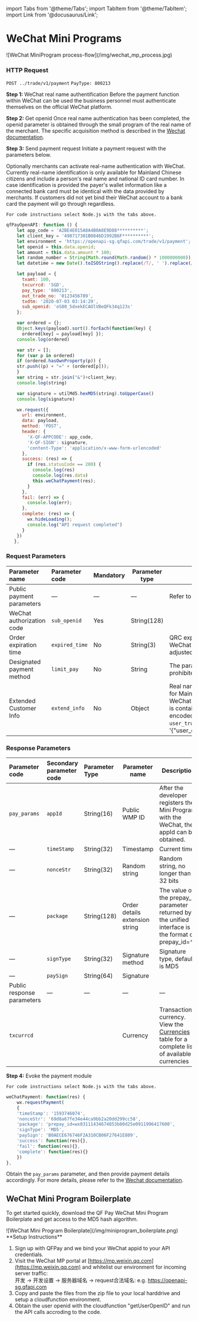 import Tabs from '@theme/Tabs';
import TabItem from '@theme/TabItem';
import Link from '@docusaurus/Link';

# WeChat Mini Programs

<Link href="https://sdk.qfapi.com/images/wechat_mp_process.jpg" target="_blank">![WeChat MiniProgram process-flow](/img/wechat_mp_process.jpg)</Link>

### HTTP Request

`POST ../trade/v1/payment` `PayType: 800213`

**Step 1:** WeChat real name authentification
Before the payment function within WeChat can be used the business personnel must authenticate themselves on the official WeChat platform.

**Step 2:** Get openid
Once real name authentication has been completed, the openid parameter is obtained through the small program of the real name of the merchant. The specific acquisition method is described in the [Wechat documentation](https://developers.weixin.qq.com/miniprogram/dev/api-backend/open-api/login/auth.code2Session.html).

**Step 3:** Send payment request
Initiate a payment request with the parameters below.

Optionally merchants can activate real-name authentication with WeChat. Currently real-name identification is only available for Mainland Chinese citizens and include a person's real name and national ID card number. In case identification is provided the payer's wallet information like a connected bank card must be identical with the data provided by merchants. If customers did not yet bind their WeChat account to a bank card the payment will go through regardless.

```plaintext
For code instructions select Node.js with the tabs above.
```

```javascript
qfPayOpenAPI: function () {
    let app_code = 'A2BE4E015A8A4B0A8E9D88**********';
    let client_key = '498717301B0846D1992B6F**********';
    let environment = 'https://openapi-sg.qfapi.com/trade/v1/payment';
    let openid = this.data.openid;
    let amount = this.data.amount * 100;
    let random_number = String(Math.round(Math.random() * 1000000000));
    let datetime = new Date().toISOString().replace(/T/, ' ').replace(/\..+/, '');

    let payload = {
      txamt: 100,
      txcurrcd: 'SGD',
      pay_type: '800213',
      out_trade_no: '0123456789',
      txdtm: '2020-07-03 03:14:29',
      sub_openid: 'oS80_5dxekECAOlVBeQFk34q123s'
    };

    var ordered = {};
    Object.keys(payload).sort().forEach(function(key) {
      ordered[key] = payload[key] });
    console.log(ordered)

    var str = [];
    for (var p in ordered)
    if (ordered.hasOwnProperty(p)) {
    str.push((p) + "=" + (ordered[p]));
    }
    var string = str.join("&")+client_key;
    console.log(string)

    var signature = utilMd5.hexMD5(string).toUpperCase()
    console.log(signature)

    wx.request({
      url: environment,
      data: payload,
      method: 'POST',
      header: {
        'X-QF-APPCODE': app_code,
        'X-QF-SIGN': signature,
        'content-Type': 'application/x-www-form-urlencoded'
      },
      success: (res) => {
        if (res.statusCode == 200) {
          console.log(res)
          console.log(res.data)
          this.weChatPayment(res);
        }
      },
      fail: (err) => {
        console.log(err);
      },
      complete: (res) => {
        wx.hideLoading();
        console.log("API request completed")
      }
    })
   },
```

### Request Parameters 

|Parameter name| Parameter code| Mandatory| Parameter type|Description|
|:----    |:---|:----- |-----   |----   |
|Public payment parameters | — | — |— |Refer to the public payment API documentation|
|WeChat authorization code   |`sub_openid`|Yes |String(128)   |   |
Order expiration time | `expired_time` | No | String(3)  | QRC expiration time in unit minutes. The default QRC expiration time for WeChat Mini Programs is 30 minutes. The parameter can manually be adjusted to a minimum of 5 minutes, and up to a maximum of 120 minutes.
|Designated payment method   |`limit_pay`|No |String    |The parameter value is specified as `no_credit`, and credit card payment is prohibited. This setting is only valid for mainland China.  |
|Extended Customer Info | `extend_info` | No | Object | Real name customer identification. This parameter is currently only available for Mainland Chinese citizens and needs to be explicitly activated with WeChat for the selected [PayType](/docs/Payments#payment-codes). The consumer's **national ID card number** is contained in the parameter `user_creid` and the payer's **real name** in encoded form or written in Chinese characters must be provided in `user_truename`. An example looks like this; extend_info = '\{"user_creid":"430067798868676871","user_truename":"\\\u5c0f\\\u6797"\}'|

### Response Parameters

|Parameter code| Secondary parameter code| Parameter Type| Parameter name|Description|
|:----    |:---|:----- |-----   |----   |
|`pay_params`    |`appId` |String(16) |Public WMP ID   |After the developer registers the Mini Program with the WeChat, the appId can be obtained.  |
|—   |`timeStamp` |String(32) |Timestamp    |Current time  |
|—   |`nonceStr`  |String(32) |Random string    |Random string, no longer than 32 bits  |
|—   |`package`   |String(128)|Order details extension string    |The value of the prepay_id parameter returned by the unified interface is in the format of prepay_id=**  |
|—    |`signType` |String(32) |Signature method  |Signature type, default is MD5  |
|—    |`paySign`  |String(64) |Signature  |  |
|Public response parameters    |—  |— |—  | — |
|`txcurrcd`    |  | |Currency   | Transaction currency. View the [Currencies](#currencies) table for a complete list of available currencies |


**Step 4:** Evoke the payment module

```plaintext
For code instructions select Node.js with the tabs above.
```

```javascript
weChatPayment: function(res) {
    wx.requestPayment(
    {
    'timeStamp': '1593746074',
    'nonceStr': '69d8a67fe34e44ca9bb2a20dd299cc58',
    'package': 'prepay_id=wx03111434674853b80d25e0911996417600',
    'signType': 'MD5',
    'paySign': 'B0AECE676746F2A310CB06F27641E809',
    'success': function(res){},
    'fail': function(res){},
    'complete': function(res){}
    })
},
```

Obtain the `pay_params` parameter, and then provide payment details accordingly. For more details, please refer to the
[Wechat documentation](https://pay.weixin.qq.com/wiki/doc/api/wxa/wxa_api.php?chapter=7_7&index=5).

## WeChat Mini Program Boilerplate

To get started quickly, download the <Link href="https://sdk.qfapi.com/files/qfpay_mini_program_payments_boilerplate.zip" download>QF Pay WeChat Mini Program Boilerplate</Link> and get access to the MD5 hash algorithm. 

<Link href="https://sdk.qfapi.com/images/miniprogram_boilerplate.png" target="_blank">![WeChat Mini Program Boilerplate](/img/miniprogram_boilerplate.png)</Link>

<br/>
**Setup Instructions**

1) Sign up with QFPay and we bind your WeChat appid to your API credentials. <br/>
2) Visit the WeChat MP portal at [https://mp.weixin.qq.com](https://mp.weixin.qq.com) and whitelist our environment for incoming server traffic: <br/>
开发 -> 开发设置 -> 服务器域名 -> request合法域名: e.g. https://openapi-sg.qfapi.com <br/>
3) Copy and paste the files from the zip file to your local harddrive and setup a cloudfunction environment. <br/>
4) Obtain the user openid with the cloudfunction "getUserOpenID" and run the API calls accroding to the code. <br/>


